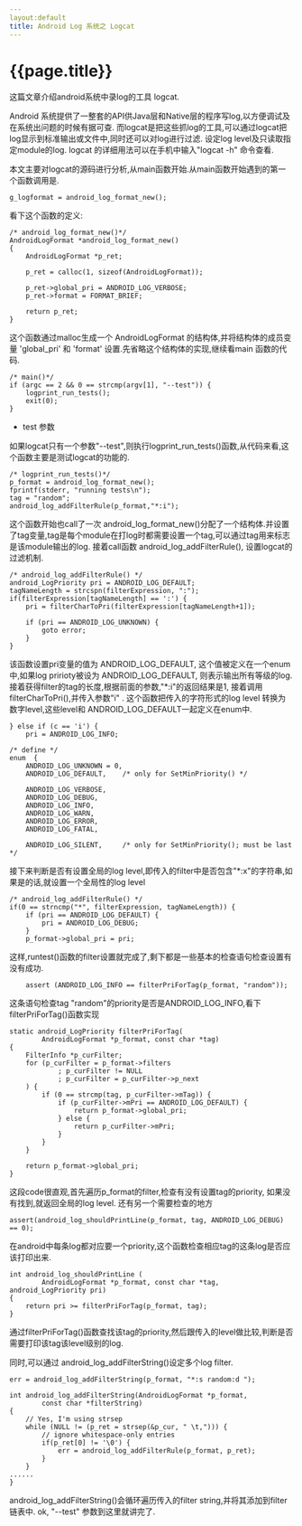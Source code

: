 ```yaml
---
layout:default
title: Android Log 系统之 Logcat
---
```


{{page.title}}
==============

这篇文章介绍android系统中录log的工具 logcat.

Android 系统提供了一整套的API供Java层和Native层的程序写log,以方便调试及在系统出问题的时候有据可查. 
而logcat是把这些抓log的工具,可以通过logcat把log显示到标准输出或文件中,同时还可以对log进行过滤. 设定log level及只读取指定module的log. logcat 的详细用法可以在手机中输入"logcat -h" 命令查看.

本文主要对logcat的源码进行分析,从main函数开始.从main函数开始遇到的第一个函数调用是.

    g_logformat = android_log_format_new();

看下这个函数的定义:
	
	/* android_log_format_new()*/
	AndroidLogFormat *android_log_format_new()
	{
	    AndroidLogFormat *p_ret;
	
	    p_ret = calloc(1, sizeof(AndroidLogFormat));
	
	    p_ret->global_pri = ANDROID_LOG_VERBOSE;
	    p_ret->format = FORMAT_BRIEF;
	
	    return p_ret;
	}
	
这个函数通过malloc生成一个 AndroidLogFormat 的结构体,并将结构体的成员变量 'global_pri' 和 'format' 设置.先省略这个结构体的实现,继续看main 函数的代码.

	/* main()*/
    if (argc == 2 && 0 == strcmp(argv[1], "--test")) {
        logprint_run_tests();
        exit(0);
    }

* test 参数

如果logcat只有一个参数"--test",则执行logprint_run_tests()函数,从代码来看,这个函数主要是测试logcat的功能的.

	/* logprint_run_tests()*/
    p_format = android_log_format_new();
    fprintf(stderr, "running tests\n");
    tag = "random";
    android_log_addFilterRule(p_format,"*:i");

这个函数开始也call了一次 android_log_format_new()分配了一个结构体.并设置了tag变量,tag是每个module在打log时都需要设置一个tag,可以通过tag用来标志是该module输出的log. 接着call函数 android_log_addFilterRule(), 设置logcat的过滤机制.

	/* android_log_addFilterRule() */
	android_LogPriority pri = ANDROID_LOG_DEFAULT;
	tagNameLength = strcspn(filterExpression, ":");
    if(filterExpression[tagNameLength] == ':') {
        pri = filterCharToPri(filterExpression[tagNameLength+1]);

        if (pri == ANDROID_LOG_UNKNOWN) {
            goto error;
        }
    }

该函数设置pri变量的值为 ANDROID_LOG_DEFAULT, 这个值被定义在一个enum中,如果log pririoty被设为 ANDROID_LOG_DEFAULT, 则表示输出所有等级的log.接着获得filter的tag的长度,根据前面的参数,"*:i"的返回结果是1, 接着调用filterCharToPri(),并传入参数"i"
. 这个函数把传入的字符形式的log level 转换为数字level,这些level和 ANDROID_LOG_DEFAULT一起定义在enum中.

    } else if (c == 'i') {
        pri = ANDROID_LOG_INFO;

	/* define */
	enum  {
	    ANDROID_LOG_UNKNOWN = 0,
	    ANDROID_LOG_DEFAULT,    /* only for SetMinPriority() */
	
	    ANDROID_LOG_VERBOSE,
	    ANDROID_LOG_DEBUG,
	    ANDROID_LOG_INFO,
	    ANDROID_LOG_WARN,
	    ANDROID_LOG_ERROR,
	    ANDROID_LOG_FATAL,
	
	    ANDROID_LOG_SILENT,     /* only for SetMinPriority(); must be last */
	
接下来判断是否有设置全局的log level,即传入的filter中是否包含"*:x"的字符串,如果是的话,就设置一个全局性的log level

	/* android_log_addFilterRule() */
    if(0 == strncmp("*", filterExpression, tagNameLength)) {
        if (pri == ANDROID_LOG_DEFAULT) {
            pri = ANDROID_LOG_DEBUG;
        }
        p_format->global_pri = pri;

这样,runtest()函数的filter设置就完成了,剩下都是一些基本的检查语句检查设置有没有成功.

	    assert (ANDROID_LOG_INFO == filterPriForTag(p_format, "random"));

这条语句检查tag "random"的priority是否是ANDROID_LOG_INFO,看下 filterPriForTag()函数实现

	static android_LogPriority filterPriForTag(
	        AndroidLogFormat *p_format, const char *tag)
	{
	    FilterInfo *p_curFilter;
	    for (p_curFilter = p_format->filters
	            ; p_curFilter != NULL
	            ; p_curFilter = p_curFilter->p_next
	    ) {
	        if (0 == strcmp(tag, p_curFilter->mTag)) {
	            if (p_curFilter->mPri == ANDROID_LOG_DEFAULT) {
	                return p_format->global_pri;
	            } else {
	                return p_curFilter->mPri;
	            }
	        }
	    }
	
	    return p_format->global_pri;
	}

这段code很直观,首先遍历p_format的filter,检查有没有设置tag的priority, 如果没有找到,就返回全局的log level. 还有另一个需要检查的地方

    assert(android_log_shouldPrintLine(p_format, tag, ANDROID_LOG_DEBUG) == 0);

在android中每条log都对应要一个priority,这个函数检查相应tag的这条log是否应该打印出来.
	
	int android_log_shouldPrintLine (
	        AndroidLogFormat *p_format, const char *tag, android_LogPriority pri)
	{
	    return pri >= filterPriForTag(p_format, tag);
	}

通过filterPriForTag()函数查找该tag的priority,然后跟传入的level做比较,判断是否需要打印该tag该level级别的log.

同时,可以通过 android_log_addFilterString()设定多个log filter.

    err = android_log_addFilterString(p_format, "*:s random:d ");

	int android_log_addFilterString(AndroidLogFormat *p_format,
	        const char *filterString)
	{
	    // Yes, I'm using strsep
	    while (NULL != (p_ret = strsep(&p_cur, " \t,"))) {
	        // ignore whitespace-only entries
	        if(p_ret[0] != '\0') {
	            err = android_log_addFilterRule(p_format, p_ret);
	        }
	    }
	......	
	}

android_log_addFilterString()会循环遍历传入的filter string,并将其添加到filter 链表中.
ok, "--test" 参数到这里就讲完了.

